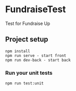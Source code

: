 # FundraiseTest
Test for Fundraise Up

## Project setup
```
npm install
npm run serve - start front
npm run dev-back - start back
```

### Run your unit tests
```
npm run test:unit
```
